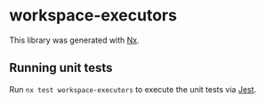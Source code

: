 # workspace-executors

This library was generated with [Nx](https://nx.dev).

## Running unit tests

Run `nx test workspace-executors` to execute the unit tests via [Jest](https://jestjs.io).
